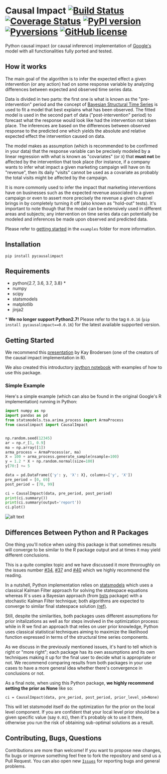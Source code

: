 # Causal Impact [![Build Status](https://travis-ci.com/dafiti/causalimpact.svg?branch=master)](https://travis-ci.com/dafiti/causalimpact) [![Coverage Status](https://coveralls.io/repos/github/dafiti/causalimpact/badge.svg?branch=master)](https://coveralls.io/github/dafiti/causalimpact?branch=master) [![PyPI version](https://badge.fury.io/py/pycausalimpact.svg)](https://badge.fury.io/py/pycausalimpact) [![Pyversions](https://img.shields.io/pypi/pyversions/pycausalimpact.svg)](https://pypi.python.org/pypi/pycausalimpact) [![GitHub license](https://img.shields.io/github/license/dafiti/causalimpact.svg)](https://github.com/dafiti/causalimpact/blob/master/LICENSE)

Python causal impact (or causal inference) implementation of [Google's](https://github.com/google/CausalImpact) model with all functionalities fully ported and tested.

## How it works
The main goal of the algorithm is to infer  the expected effect a given intervention (or any action) had on some response variable by analyzing differences between expected and observed time series data.

Data is divided in two parts: the first one is what is known as the "pre-intervention" period and the concept of [Bayesian Structural Time Series](https://en.wikipedia.org/wiki/Bayesian_structural_time_series)  is used to fit a model that best explains what has been observed. The fitted model is used in the second part of data ("post-intervention" period) to forecast what the response would look like had the intervention not taken place. The inferences are based on the differences between observed response to the predicted one which yields the absolute and relative expected effect the intervention caused on data.

The model makes as assumption (which is recommended to be confirmed in your data) that the response variable can be precisely modeled by a linear regression with what is known as "covariates" (or `X`) that **must not** be affected by the intervention that took place (for instance, if a company wants to infer what impact a given marketing campaign will have on its "revenue", then its daily "visits" cannot be used as a covariate as probably the total visits might be affected by the campaign. 

It is more commonly used to infer the impact that marketing interventions have on businesses such as the expected revenue associated to a given campaign or even to assert more precisely the revenue a given channel brings in by completely turning it off (also known as "hold-out" tests). It's important to note though that the model can be extensively used in different areas and subjects; any intervention on time series data can potentially be modeled and inferences be made upon observed and predicted data.

Please refer to <a href=http://nbviewer.jupyter.org/github/dafiti/causalimpact/blob/master/examples/getting_started.ipynb>getting started</a> in the `examples` folder for more information.

## Installation

    pip install pycausalimpact

## Requirements

 - python{2.7, 3.6, 3.7, 3.8} \*
 - numpy
 - scipy
 - statsmodels
 - matplotlib
 - jinja2

\* **We no longer support Python2.7!** Please refer to the tag `0.0.16` (`pip install pycausalimpact==0.0.16`) for the latest available supported version.

## Getting Started
We recommend this [presentation](https://www.youtube.com/watch?v=GTgZfCltMm8) by Kay Brodersen (one of the creators of the causal impact implementation in R).

We also created this introductory [ipython notebook](http://nbviewer.jupyter.org/github/dafiti/causalimpact/blob/master/examples/getting_started.ipynb) with examples of how to use this package.

### Simple Example
Here's a simple example (which can also be found in the original Google's R implementation) running in Python:

```python
import numpy as np
import pandas as pd
from statsmodels.tsa.arima_process import ArmaProcess
from causalimpact import CausalImpact


np.random.seed(12345)
ar = np.r_[1, 0.9]
ma = np.array([1])
arma_process = ArmaProcess(ar, ma)
X = 100 + arma_process.generate_sample(nsample=100)
y = 1.2 * X + np.random.normal(size=100)
y[70:] += 5

data = pd.DataFrame({'y': y, 'X': X}, columns=['y', 'X'])
pre_period = [0, 69]
post_period = [70, 99]

ci = CausalImpact(data, pre_period, post_period)
print(ci.summary())
print(ci.summary(output='report'))
ci.plot()
```

![alt text](https://raw.githubusercontent.com/dafiti/causalimpact/master/examples/ci_plot.png)

## Differences Between Python and R Packages
One thing you'll notice when using this package is that sometimes results will converge to be similar to the R package output and at times it may yield different conclusions.

This is a quite complex topic and we have discussed it more throroughly on the issues number [#34](https://github.com/dafiti/causalimpact/issues/34), [#37](https://github.com/dafiti/causalimpact/issues/37) and [#40](https://github.com/dafiti/causalimpact/issues/40) which we highly recommend the reading.

In a nutshell, Python implementation relies on [statsmodels](https://github.com/statsmodels/statsmodels) which uses a classical Kalman Filter approach for solving the statespace equations whereas R\`s uses a Bayesian approach (from [bsts](https://github.com/cran/bsts) package) with a stochastic Kalman Filter technique; both algorithms are expected to converge to similar final statespace solution [(ref)](https://stackoverflow.com/questions/57300211/local-level-model-not-fully-optimizing-irregular-state/57316141?noredirect=1#comment101157526_57316141).

Still, despite the similarities, both packages uses different assumptions for prior initalizations as well as for steps involved in the optimization process: while in R we find an approach that relies on user prior knowledge, Python uses classical statistical techniques aiming to maximize the likelihood function expressed in terms of the structural time series components.

As we discuss in the previously mentioned issues, it's hard to tell which is right or "more right"; each package has its own assumptions and its own techniques making it up for the final user to decide what is appropriate or not. We recommend comparing results from both packages in your use cases to have a more general idea whether there's convergence in conclusions or not.

As a final note, when using this Python package, **we highly recommend setting the prior as None** like so:

    ci = CausalImpact(data, pre_period, post_period, prior_level_sd=None)

This will let statsmodel itself do the optimization for the prior on the local level component. If you are confident that your local level prior should be a given specific value (say `0.01`), then it's probably ok to use it there, otherwise you run the risk of obtaining sub-optimal solutions as a result.

## Contributing, Bugs, Questions
Contributions are more than welcome! If you want to propose new changes, fix bugs or improve something feel free to fork the repository and send us a Pull Request. You can also open new [`Issues`](https://github.com/dafiti/causalimpact/issues) for reporting bugs and general problems.
